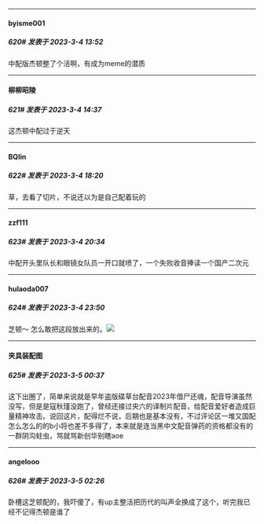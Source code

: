 
*****

####  byisme001  
##### 620#       发表于 2023-3-4 13:52

中配版杰顿整了个活啊，有成为meme的潜质


*****

####  柳柳昭陵  
##### 621#       发表于 2023-3-4 14:37

这杰顿中配过于逆天


*****

####  BQlin  
##### 622#       发表于 2023-3-4 18:20

草，去看了切片，不说还以为是自己配着玩的


*****

####  zzf111  
##### 623#       发表于 2023-3-4 20:34

中配开头里队长和眼镜女队员一开口就喷了，一个失败收音捧读一个国产二次元


*****

####  hulaoda007  
##### 624#       发表于 2023-3-4 23:50

芝顿～
怎么敢把这段放出来的。<img src="https://static.saraba1st.com/image/smiley/face2017/068.png" referrerpolicy="no-referrer">


*****

####  夹具装配图  
##### 625#       发表于 2023-3-5 00:37

这下出圈了，简单来说就是早年盗版碟草台配音2023年借尸还魂，配音导演虽然没写，但是是寇秋瑾没跑了，曾经还接过央六的译制片配音，给配音爱好者造成巨量精神攻击。说回这片，配得烂不说，后期也是基本没有，不过评论区一堆又国配怎么怎么的的b小将也差不多得了，本来就是连当黑中文配音弹药的资格都没有的一群阴沟蛀虫，骂就骂新创华别瞎aoe


*****

####  angelooo  
##### 626#       发表于 2023-3-5 02:26

卧槽这芝顿配的，我吓傻了，有up主整活把历代的叫声全换成了这个，听完我已经不记得杰顿是谁了

